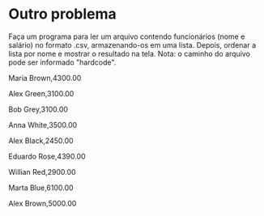﻿# Outro problema

Faça um programa para ler um arquivo contendo funcionários (nome e salário) no
formato .csv, armazenando-os em uma lista. Depois, ordenar a lista por nome e mostrar
o resultado na tela. Nota: o caminho do arquivo pode ser informado "hardcode".

Maria Brown,4300.00

Alex Green,3100.00

Bob Grey,3100.00

Anna White,3500.00

Alex Black,2450.00

Eduardo Rose,4390.00

Willian Red,2900.00

Marta Blue,6100.00

Alex Brown,5000.00
